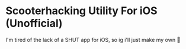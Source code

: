 # Scooterhacking Utility For iOS (Unofficial)

I'm tired of the lack of a SHUT app for iOS, so ig i'll just make my own :shrug:
